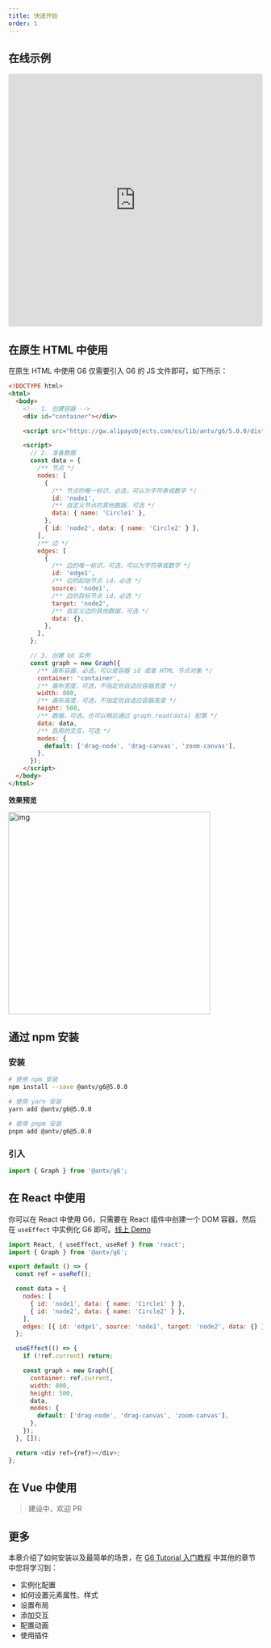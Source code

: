 ```yaml
---
title: 快速开始
order: 1
---
```


## 在线示例

<iframe src="https://codesandbox.io/embed/g6-v5-beta-quick-start-m3yncv?fontsize=14&hidenavigation=1&theme=light"
   style="width:100%; height:500px; border:0; border-radius: 4px; overflow:hidden;"
   title="g6-v5-beta-quick-start"
   allow="accelerometer; ambient-light-sensor; camera; encrypted-media; geolocation; gyroscope; hid; microphone; midi; payment; usb; vr; xr-spatial-tracking"
   sandbox="allow-forms allow-modals allow-popups allow-presentation allow-same-origin allow-scripts"
 ></iframe>

## 在原生 HTML 中使用

在原生 HTML 中使用 G6 仅需要引入 G6 的 JS 文件即可，如下所示：

```html
<!DOCTYPE html>
<html>
  <body>
    <!-- 1. 创建容器 -->
    <div id="container"></div>

    <script src="https://gw.alipayobjects.com/os/lib/antv/g6/5.0.0/dist/g6.min.js"></script>

    <script>
      // 2. 准备数据
      const data = {
        /** 节点 */
        nodes: [
          {
            /** 节点的唯一标识，必选，可以为字符串或数字 */
            id: 'node1',
            /** 自定义节点的其他数据，可选 */
            data: { name: 'Circle1' },
          },
          { id: 'node2', data: { name: 'Circle2' } },
        ],
        /** 边 */
        edges: [
          {
            /** 边的唯一标识，可选，可以为字符串或数字 */
            id: 'edge1',
            /** 边的起始节点 id，必选 */
            source: 'node1',
            /** 边的目标节点 id，必选 */
            target: 'node2',
            /** 自定义边的其他数据，可选 */
            data: {},
          },
        ],
      };

      // 3. 创建 G6 实例
      const graph = new Graph({
        /** 画布容器，必选，可以是容器 id 或者 HTML 节点对象 */
        container: 'container',
        /** 画布宽度，可选，不指定则自适应容器宽度 */
        width: 800,
        /** 画布高度，可选，不指定则自适应容器高度 */
        height: 500,
        /** 数据，可选，也可以稍后通过 graph.read(data) 配置 */
        data: data,
        /** 启用的交互，可选 */
        modes: {
          default: ['drag-node', 'drag-canvas', 'zoom-canvas'],
        },
      });
    </script>
  </body>
</html>
```

**效果预览**

<img src='https://mdn.alipayobjects.com/huamei_qa8qxu/afts/img/A*DQl8SJmb_6gAAAAAAAAAAAAADmJ7AQ/original' width=400 alt='img' />

## 通过 npm 安装

### 安装

```bash
# 使用 npm 安装
npm install --save @antv/g6@5.0.0

# 使用 yarn 安装
yarn add @antv/g6@5.0.0

# 使用 pnpm 安装
pnpm add @antv/g6@5.0.0
```

### 引入

```js
import { Graph } from '@antv/g6';
```

## 在 React 中使用

你可以在 React 中使用 G6，只需要在 React 组件中创建一个 DOM 容器，然后在 `useEffect` 中实例化 G6 即可。[线上 Demo](https://codesandbox.io/s/g6-5-0-demo-hqjs9w)

<!-- TODO 有 Bug -->

```js
import React, { useEffect, useRef } from 'react';
import { Graph } from '@antv/g6';

export default () => {
  const ref = useRef();

  const data = {
    nodes: [
      { id: 'node1', data: { name: 'Circle1' } },
      { id: 'node2', data: { name: 'Circle2' } },
    ],
    edges: [{ id: 'edge1', source: 'node1', target: 'node2', data: {} }],
  };

  useEffect(() => {
    if (!ref.current) return;

    const graph = new Graph({
      container: ref.current,
      width: 800,
      height: 500,
      data,
      modes: {
        default: ['drag-node', 'drag-canvas', 'zoom-canvas'],
      },
    });
  }, []);

  return <div ref={ref}></div>;
};
```

## 在 Vue 中使用

> 建设中，欢迎 PR

## 更多

本章介绍了如何安装以及最简单的场景，在 [G6 Tutorial 入门教程](/manual/tutorial/preface) 中其他的章节中您将学习到：

- 实例化配置
- 如何设置元素属性、样式
- 设置布局
- 添加交互
- 配置动画
- 使用插件
